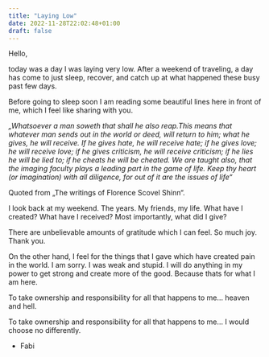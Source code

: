 ```yaml
---
title: "Laying Low"
date: 2022-11-28T22:02:48+01:00
draft: false
---
```


Hello,

today was a day I was laying very low. After a weekend of traveling, a day has come to just sleep, recover, and catch up at what happened these busy past few days. 

Before going to sleep soon I am reading some beautiful lines here in front of me, which I feel like sharing with you. 

 _„Whatsoever a man soweth that shall he also reap.This means that whatever man sends out in the world or deed, will return to him; what he gives, he will receive. 
 If he gives hate, he will receive hate; if he gives love; he will receive love; if he gives criticism, he will receive criticism; if he lies he will be lied to; if he cheats he will be cheated. We are taught also, that the imaging faculty plays a leading part in the game of life. 
 Keep thy heart (or imagination) with all diligence, for out of it are the issues of life“_

Quoted from „The writings of Florence Scovel Shinn“. 

I look back at my weekend. The years. My friends, my life. What have I created? What have I received? Most importantly, what did I give? 

There are unbelievable amounts of gratitude which I can feel. So much joy. Thank you. 

On the other hand, I feel for the things that I gave which have created pain in the world. I am sorry. I was weak and stupid. I will do anything in my power to get strong and create more of the good. Because thats for what I am here. 

To take ownership and responsibility for all that happens to me… heaven and hell. 

To take ownership and responsibility for all that happens to me… I would choose no differently. 

- Fabi